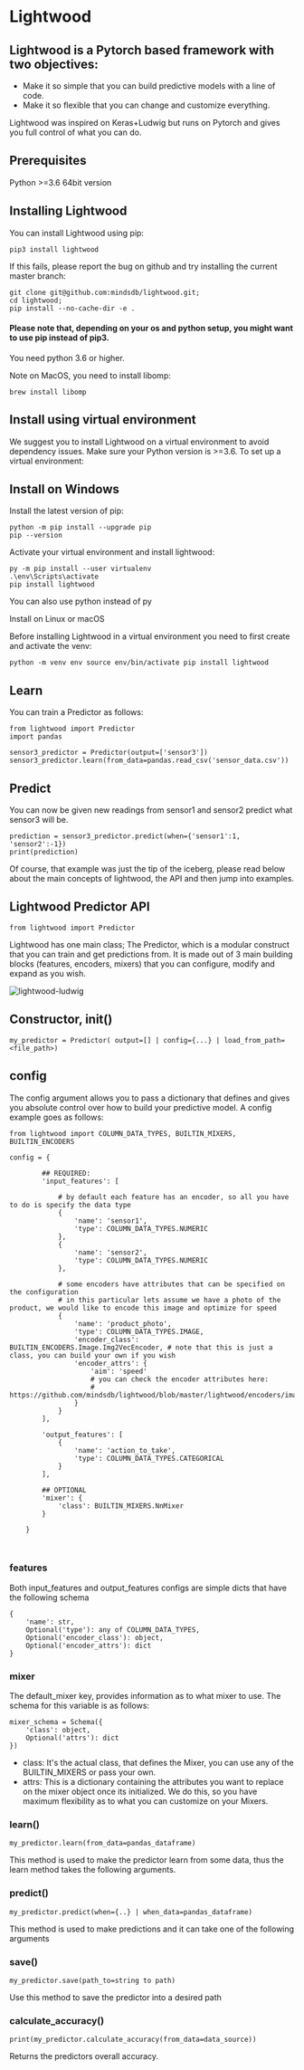 # Lightwood

## Lightwood is a Pytorch based framework with two objectives:

- Make it so simple that you can build predictive models with a line of code.
- Make it so flexible that you can change and customize everything.

Lightwood was inspired on Keras+Ludwig but runs on Pytorch and gives you full control of what you can do.

## Prerequisites
Python >=3.6 64bit version

## Installing Lightwood
You can install Lightwood using pip:

```
pip3 install lightwood
```

If this fails, please report the bug on github and try installing the current master branch:

```
git clone git@github.com:mindsdb/lightwood.git;
cd lightwood;
pip install --no-cache-dir -e .
```
####  Please note that, depending on your os and python setup, you might want to use pip instead of pip3.

You need python 3.6 or higher.

Note on MacOS, you need to install libomp:

```
brew install libomp
```
## Install using virtual environment
We suggest you to install Lightwood on a virtual environment to avoid dependency issues. Make sure your Python version is >=3.6. To set up a virtual environment:

## Install on Windows
Install the latest version of pip:

```
python -m pip install --upgrade pip
pip --version
```
Activate your virtual environment and install lightwood:

```
py -m pip install --user virtualenv
.\env\Scripts\activate
pip install lightwood
```
You can also use python instead of py

Install on Linux or macOS

Before installing Lightwood in a virtual environment you need to first create and activate the venv:

``
python -m venv env
source env/bin/activate
pip install lightwood
``

## Learn
You can train a Predictor as follows:

```
from lightwood import Predictor
import pandas

sensor3_predictor = Predictor(output=['sensor3'])
sensor3_predictor.learn(from_data=pandas.read_csv('sensor_data.csv'))
```

## Predict
You can now be given new readings from sensor1 and sensor2 predict what sensor3 will be.

```
prediction = sensor3_predictor.predict(when={'sensor1':1, 'sensor2':-1})
print(prediction)
```
Of course, that example was just the tip of the iceberg, please read below about the main concepts of lightwood, the API and then jump into examples.

## Lightwood Predictor API
```
from lightwood import Predictor
```
Lightwood has one main class; The Predictor, which is a modular construct that you can train and get predictions from. It is made out of 3 main building blocks (features, encoders, mixers) that you can configure, modify and expand as you wish.

![lightwood-ludwig](https://user-images.githubusercontent.com/86911142/136836861-89319684-7439-40fa-88b7-4549cb1647fa.png)



## Constructor, __init__()
```
my_predictor = Predictor( output=[] | config={...} | load_from_path=<file_path>)
```

## config
The config argument allows you to pass a dictionary that defines and gives you absolute control over how to build your predictive model. A config example goes as follows:

```
from lightwood import COLUMN_DATA_TYPES, BUILTIN_MIXERS, BUILTIN_ENCODERS

config = {

        ## REQUIRED:
        'input_features': [

            # by default each feature has an encoder, so all you have to do is specify the data type
            {
                'name': 'sensor1',
                'type': COLUMN_DATA_TYPES.NUMERIC
            },
            {
                'name': 'sensor2',
                'type': COLUMN_DATA_TYPES.NUMERIC
            },

            # some encoders have attributes that can be specified on the configuration
            # in this particular lets assume we have a photo of the product, we would like to encode this image and optimize for speed
            {
                'name': 'product_photo',
                'type': COLUMN_DATA_TYPES.IMAGE,
                'encoder_class': BUILTIN_ENCODERS.Image.Img2VecEncoder, # note that this is just a class, you can build your own if you wish
                'encoder_attrs': {
                    'aim': 'speed' 
                    # you can check the encoder attributes here: 
                    #  https://github.com/mindsdb/lightwood/blob/master/lightwood/encoders/image/img_2_vec.py
                }
            }
        ],

        'output_features': [
            {
                'name': 'action_to_take',
                'type': COLUMN_DATA_TYPES.CATEGORICAL
            }
        ],

        ## OPTIONAL
        'mixer': {
            'class': BUILTIN_MIXERS.NnMixer
        }

    }
    
    
   ```
### features
Both input_features and output_features configs are simple dicts that have the following schema

```
{
    'name': str,
    Optional('type'): any of COLUMN_DATA_TYPES,
    Optional('encoder_class'): object,
    Optional('encoder_attrs'): dict
}
```

### mixer
The default_mixer key, provides information as to what mixer to use. The schema for this variable is as follows:

```
mixer_schema = Schema({
    'class': object,
    Optional('attrs'): dict
})
```
- class: It's the actual class, that defines the Mixer, you can use any of the BUILTIN_MIXERS or pass your own.
- attrs: This is a dictionary containing the attributes you want to replace on the mixer object once its initialized. We do this, so you have maximum flexibility as to what you can customize on your Mixers.
### learn()
```
my_predictor.learn(from_data=pandas_dataframe)
```
This method is used to make the predictor learn from some data, thus the learn method takes the following arguments.

### predict()

```
my_predictor.predict(when={..} | when_data=pandas_dataframe)
```
This method is used to make predictions and it can take one of the following arguments

### save()

```
my_predictor.save(path_to=string to path)
```
Use this method to save the predictor into a desired path

### calculate_accuracy()
```
print(my_predictor.calculate_accuracy(from_data=data_source))
```


Returns the predictors overall accuracy.
